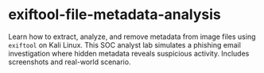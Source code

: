 # exiftool-file-metadata-analysis
Learn how to extract, analyze, and remove metadata from image files using `exiftool` on Kali Linux. This SOC analyst lab simulates a phishing email investigation where hidden metadata reveals suspicious activity. Includes screenshots and real-world scenario.
